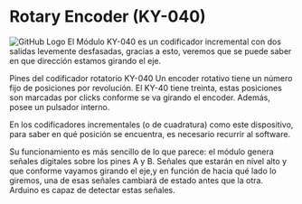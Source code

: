 # Rotary Encoder (KY-040)
![GitHub Logo](Pictures/codificador-rotatorio-ky-040.jpg)
El Módulo KY-040 es un codificador incremental con dos salidas levemente desfasadas, gracias a esto, veremos que se puede saber en que dirección estamos girando el eje.

Pines del codificador rotatorio KY-040
Un encoder rotativo tiene un número fijo de posiciones por revolución. El KY-40 tiene treinta, estas posiciones son marcadas por clicks conforme se va girando el encoder. Además, posee un pulsador interno.

En los codificadores incrementales (o de cuadratura) como este dispositivo, para saber en qué posición se encuentra, es necesario recurrir al software.

Su funcionamiento es más sencillo de lo que parece: el módulo genera señales digitales sobre los pines A y B. Señales que estarán en nivel alto y que conforme vayamos girando el eje,y en función de hacia qué lado lo giremos, una de esas señales cambiará de estado antes que la otra. Arduino es capaz de detectar estas señales.
